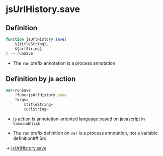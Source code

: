 # jsUrlHistory.save

## Definition

```js.js
function jsUrlHistory.save(
	${titleString},
	${urlString},
) -> runSave
```

- The `run` prefix annotation is a process annotation
## Definition by js action

```js.js
var=runSave
	?func=jsUrlHistory.save
	?args=
		&titleString=
		&urlString=
```

- [js action](#) is annotation-oriented language based on javascript in `CommandClick`

- The `run` prefix definition on `var` is a process annotation, not a variable definition## Src

-> [jsUrlHistory.save](https://github.com/puutaro/CommandClick/blob/master/app/src/main/java/com/puutaro/commandclick/fragment_lib/terminal_fragment/js_interface/system/JsUrlHistory.kt#L19)


